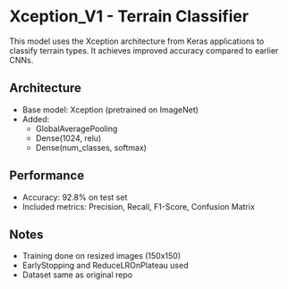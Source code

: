 # Xception_V1 - Terrain Classifier

This model uses the Xception architecture from Keras applications to classify terrain types. It achieves improved accuracy compared to earlier CNNs.

## Architecture
- Base model: Xception (pretrained on ImageNet)
- Added:
  - GlobalAveragePooling
  - Dense(1024, relu)
  - Dense(num_classes, softmax)

## Performance
- Accuracy: 92.8% on test set
- Included metrics: Precision, Recall, F1-Score, Confusion Matrix

## Notes
- Training done on resized images (150x150)
- EarlyStopping and ReduceLROnPlateau used
- Dataset same as original repo
